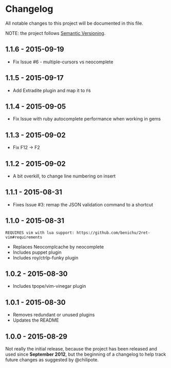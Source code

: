 # Changelog

All notable changes to this project will be documented in this file.

NOTE: the project follows [Semantic Versioning](http://semver.org/).

## 1.1.6 - 2015-09-19

- Fix Issue #6 - multiple-cursors vs neocomplete

## 1.1.5 - 2015-09-17

- Add Extradite plugin and map it to `F6`

## 1.1.4 - 2015-09-05

- Fix Issue with ruby autocomplete performance when working in gems

## 1.1.3 - 2015-09-02

- Fix F12 -> F2

## 1.1.2 - 2015-09-02

- A bit overkill, to change line numbering on insert

## 1.1.1 - 2015-08-31

- Fixes Issue #3: remap the JSON validation command to a shortcut

## 1.1.0 - 2015-08-31

    REQUIRES vim with lua support: https://github.com/benichu/2ret-vim#requirements

- Replaces Neocomplcache by neocomplete
- Includes puppet plugin
- Includes roy/ctrlp-funky plugin

## 1.0.2 - 2015-08-30

- Includes tpope/vim-vinegar plugin

## 1.0.1 - 2015-08-30

- Removes redundant or unused plugins
- Updates the README

## 1.0.0 - 2015-08-29

Not really the initial release, because the project has been released and used
since __September 2012__, but the beginning of a changelog to help track future
changes as suggested by @chilipote.
